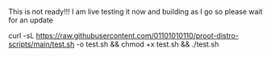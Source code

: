 This is not ready!!! I am live testing it now and building as I go so please wait for an update

curl -sL https://raw.githubusercontent.com/01101010110/proot-distro-scripts/main/test.sh -o test.sh && chmod +x test.sh && ./test.sh
